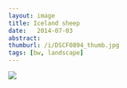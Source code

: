 ```yaml
---
layout: image
title: Iceland sheep
date:   2014-07-03
abstract: 
thumburl: /i/DSCF0894_thumb.jpg
tags: [bw, landscape]
---
```

![]({{site.url}}/i/DSCF0894.jpg)

